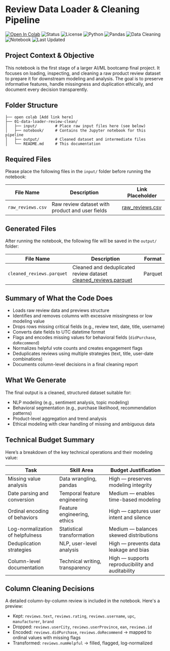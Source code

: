 #  Review Data Loader & Cleaning Pipeline

[![Open In Colab](https://colab.research.google.com/assets/colab-badge.svg)](https://colab.research.google.com/github/cwattsnogueira/rating-predictor-spam-detection-review-summarizer/blob/main/01_data_loader_review_clean.ipynb)
![Status](https://img.shields.io/badge/status-active-brightgreen)
![License](https://img.shields.io/badge/license-MIT-blue)
![Python](https://img.shields.io/badge/python-3.10%2B-yellow)
![Pandas](https://img.shields.io/badge/pandas-2.0.3-orange)
![Data Cleaning](https://img.shields.io/badge/data--cleaning-✓-lightgrey)
![Notebook](https://img.shields.io/badge/notebook-Jupyter-informational)
![Last Updated](https://img.shields.io/badge/last--updated-October_2025-blueviolet)

##  Project Context & Objective

This notebook is the first stage of a larger AI/ML bootcamp final project. It focuses on loading, inspecting, and cleaning a raw product review dataset to prepare it for downstream modeling and analysis. The goal is to preserve informative features, handle missingness and duplication ethically, and document every decision transparently.

##  Folder Structure

```
├── open colab [Add link here]
├── 01-data-loader-review-clean/
│   ├── input/        # Place raw input files here (see below)
│   ├── notebook/     # Contains the Jupyter notebook for this pipeline
│   ├── output/       # Cleaned dataset and intermediate files
│   └── README.md     # This documentation
```

##  Required Files

Please place the following files in the `input/` folder before running the notebook:

| File Name              | Description                                      | Link Placeholder |
|------------------------|--------------------------------------------------|------------------|
| `raw_reviews.csv`      | Raw review dataset with product and user fields  | [raw_reviews.csv](./01-data-loader-review-clean/input/)  |

##  Generated Files

After running the notebook, the following file will be saved in the `output/` folder:

| File Name                   | Description                                      | Format |
|----------------------------|--------------------------------------------------|--------|
| `cleaned_reviews.parquet`  | Cleaned and deduplicated review dataset [cleaned_reviews.parquet](./01-data-loader-review-clean/output/) | Parquet |

##  Summary of What the Code Does

- Loads raw review data and previews structure
- Identifies and removes columns with excessive missingness or low modeling value
- Drops rows missing critical fields (e.g., review text, date, title, username)
- Converts date fields to UTC datetime format
- Flags and encodes missing values for behavioral fields (`didPurchase`, `doRecommend`)
- Normalizes helpful vote counts and creates engagement flags
- Deduplicates reviews using multiple strategies (text, title, user-date combinations)
- Documents column-level decisions in a final cleaning report

##  What We Generate

The final output is a cleaned, structured dataset suitable for:

- NLP modeling (e.g., sentiment analysis, topic modeling)
- Behavioral segmentation (e.g., purchase likelihood, recommendation patterns)
- Product-level aggregation and trend analysis
- Ethical modeling with clear handling of missing and ambiguous data

##  Technical Budget Summary

Here’s a breakdown of the key technical operations and their modeling value:

| Task                            | Skill Area                        | Budget Justification |
|---------------------------------|-----------------------------------|----------------------|
| Missing value analysis          | Data wrangling, pandas            | High — preserves modeling integrity |
| Date parsing and conversion     | Temporal feature engineering      | Medium — enables time-based modeling |
| Ordinal encoding of behaviors   | Feature engineering, ethics       | High — captures user intent and silence |
| Log-normalization of helpfulness| Statistical transformation        | Medium — balances skewed distributions |
| Deduplication strategies        | NLP, user-level analysis          | High — prevents data leakage and bias |
| Column-level documentation      | Technical writing, transparency   | High — supports reproducibility and auditability |

##  Column Cleaning Decisions

A detailed column-by-column review is included in the notebook. Here's a preview:

-  Kept: `reviews.text`, `reviews.rating`, `reviews.username`, `upc`, `manufacturer`, `brand`
-  Dropped: `reviews.userCity`, `reviews.userProvince`, `ean`, `reviews.id`
-  Encoded: `reviews.didPurchase`, `reviews.doRecommend` → mapped to ordinal values with missing flags
-  Transformed: `reviews.numHelpful` → filled, flagged, log-normalized




